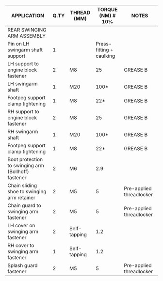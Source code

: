 |APPLICATION                                                                 |Q.TY|THREAD (MM) |TORQUE (NM) # 10%                                    |NOTES                             |
|----------------------------------------------------------------------------|----|------------|-----------------------------------------------------|----------------------------------|
|REAR SWINGING ARM ASSEMBLY                                                  |    |            |                                                     |                                  |
|Pin on LH swingarm shaft support                                            |1   |            |Press-fitting + caulking                             |                                  |
|LH support to engine block fastener                                         |2   |M8          |25                                                   |GREASE B                          |
|LH swingarm shaft                                                           |1   |M20         |100*                                                 |GREASE B                          |
|Footpeg support clamp tightening                                            |1   |M8          |22*                                                  |GREASE B                          |
|RH support to engine block fastener                                         |2   |M8          |25                                                   |GREASE B                          |
|RH swingarm shaft                                                           |1   |M20         |100*                                                 |GREASE B                          |
|Footpeg support clamp tightening                                            |1   |M8          |22*                                                  |GREASE B                          |
|Boot protection to swinging arm (Bollhoff) fastener                         |2   |M6          |2.9                                                  |                                  |
|Chain sliding shoe to swinging arm retainer                                 |2   |M5          |5                                                    |Pre-applied threadlocker          |
|Chain guard to swinging arm fastener                                        |2   |M5          |5                                                    |Pre-applied threadlocker          |
|LH cover on swinging arm fastener                                           |2   |Self-tapping|1.2                                                  |                                  |
|RH cover to swinging arm fastener                                           |1   |Self-tapping|1.2                                                  |                                  |
|Splash guard fastener                                                       |2   |M5          |5                                                    |Pre-applied threadlocker          |
